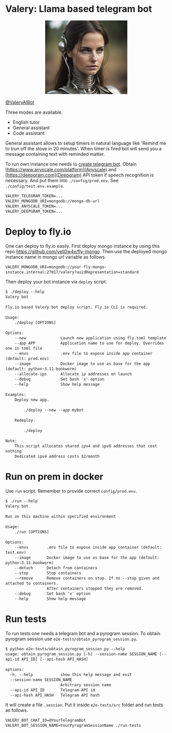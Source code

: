 # Valery: Llama based telegram bot
<p align="center">
    <img src="https://github.com/yell0w4x/assets/blob/215e53b298756a4c1d53e8ade38b34b46d05636a/valery.png" alt="Valery"/>
</p>

[@ValeryAIBot](https://t.me/ValeryAIBot)

Three modes are available.
- English tutor
- General assistant
- Code assistant

General assistant allows to setup timers in natural language like 'Remind me to trun off the stove in 20 minutes'.
When timer is fired bot will send you a message containing text with reminded matter.

To run own instance one needs to [create telegram bot](https://core.telegram.org/bots#how-do-i-create-a-bot). 
Obtain [https://www.anyscale.com/platform](Anyscale) and 
[https://deepgram.com](Deepgram) API token if speech recognition is necessary. 
And put them into `./config/prod.env`. See `./config/test.env.example`. 

```
VALERY_TELEGRAM_TOKEN=...
VALERY_MONGODB_URI=mongodb://mongo-db-url
VALERY_ANYSCALE_TOKEN=...
VALERY_DEEPGRAM_TOKEN=...
```

# Deploy to fly.io
One can deploy to fly.io easily. First deploy mongo instance by using this repo https://github.com/yell0w4x/fly-mongo.
Then use the deployed mongo instance name in mongo url variable as follows.

    VALERY_MONGODB_URI=mongodb://your-fly-mongo-instance.internal:27017/valery?uuidRepresentation=standard

Then deploy your bot instance via `deploy` script.

```
$ ./deploy --help
Valery bot

Fly.io based Valery bot deploy script. Fly.io CLI is required.

Usage:
    ./deploy [OPTIONS]

Options:
    --new               Launch new application using fly.toml template
    --app APP           Application name to use for deploy. Overrides one in toml file
    --envs              .env file to expose inside app container (default: prod.env)
    --image             Docker image to use as base for the app (default: python:3.11-bookworm)
    --allocate-ips      Allocate ip addresses on launch
    --debug             Set bash 'x' option
    --help              Show help message

Examples:
    Deploy new app.
    
        ./deploy --new --app mybot

    Redeploy. 
        
        ./deploy

Note:
    This script allocates shared ipv4 and ipv6 addresses that cost nothing
    Dedicated ipv4 address costs $2/month
```

# Run on prem in docker

Use `run` script. Remember to provide correct `config/prod.env`.

```
$ ./run --help
Valery bot

Run on this machine within specified environment

Usage:
    ./run [OPTIONS]

Options:
    --envs        .env file to expose inside app container (default: test.env)
    --image       Docker image to use as base for the app (default: python:3.11-bookworm)
    --detach      Detach from containers
    --stop        Stop containers
    --remove      Remove containers on stop. If no --stop given and attached to containers.
                  After containers stopped they are removed. 
    --debug       Set bash 'x' option
    --help        Show help message
```

# Run tests

To run tests one needs a telegram bot and a pyrogram session. 
To obtain pyrogram session use `e2e-tests/obtain_pyrogram_session.py`.

```
$ python e2e-tests/obtain_pyrogram_session.py --help
usage: obtain_pyrogram_session.py [-h] --session-name SESSION_NAME [--api-id API_ID] [--api-hash API_HASH]

options:
  -h, --help            show this help message and exit
  --session-name SESSION_NAME
                        Arbitrary session name
  --api-id API_ID       Telegram API id
  --api-hash API_HASH   Telegram API hash
```

It will create a file `.session`. Put it inside `e2e-tests/src` folder and run tests as follows.

    VALERY_BOT_CHAT_ID=@YourTelegramBot VALERY_BOT_SESSION_NAME=YourPyrogramSessionName ./run-tests

